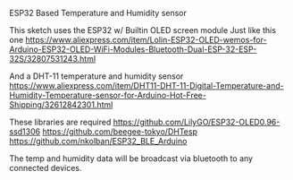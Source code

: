 ESP32 Based Temperature and Humidity sensor 

This sketch uses the ESP32 w/ Builtin OLED screen module
Just like this one
https://www.aliexpress.com/item/Lolin-ESP32-OLED-wemos-for-Arduino-ESP32-OLED-WiFi-Modules-Bluetooth-Dual-ESP-32-ESP-32S/32807531243.html

And a DHT-11 temperature and humidity sensor
https://www.aliexpress.com/item/DHT11-DHT-11-Digital-Temperature-and-Humidity-Temperature-sensor-for-Arduino-Hot-Free-Shipping/32612842301.html

These libraries are required
https://github.com/LilyGO/ESP32-OLED0.96-ssd1306
https://github.com/beegee-tokyo/DHTesp
https://github.com/nkolban/ESP32_BLE_Arduino


The temp and humidity data will be broadcast via bluetooth to any connected devices.